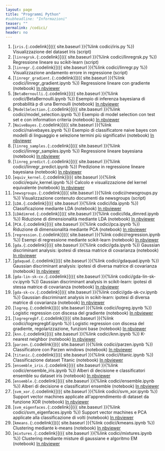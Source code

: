 ```yaml
---
layout: page
title: "Programmi Python"
#subheadline: "Informazioni"
teaser: ""
permalink: /codici/
header: no
---
```

1. [`iris.`{:.codelink}]({{ site.baseurl }}{%link codici/iris.py %}) Visualizzazione del dataset Iris (script)
1. [`linregrsk.`{:.codelink}]({{ site.baseurl }}{%link codici/linregrsk.py %}) Regressione lineare su scikit-learn (script)
1. [`linregr.`{:.codelink}]({{ site.baseurl }}{%link codici/linregr.py %}) Visualizzazione andamento errore in regressione (script)
1. [`linregr_gradient.`{:.codelink}]({{ site.baseurl }}{%link codici/linregr_gradient.ipynb %}) Regressione lineare con gradiente (notebook) [In nbviewer](https://nbviewer.jupyter.org/github/tvml/ml1718/blob/master/codici/linregr_gradient.ipynb)
1. [`BetaBernoulli.`{:.codelink}]({{ site.baseurl }}{%link codici/BetaBernoulli.ipynb %}) Esempio di inferenza bayesiana di probabilità p di una Bernoulli (notebook) [In nbviewer](https://nbviewer.jupyter.org/github/tvml/ml1718/blob/master/codici/BetaBernoulli.ipynb)
1. [`ModelSelection.`{:.codelink}]({{ site.baseurl }}{%link codici/model_selection.ipynb %}) Esempio di model selection con test set e con information criteria (notebook) [In nbviewer](https://nbviewer.jupyter.org/github/tvml/ml1718/blob/master/codici/model_selection.ipynb)
1. [`NaiveBayes.`{:.codelink}]({{ site.baseurl }}{%link codici/naivebayes.ipynb %}) Esempio di classificatore naive bayes con modelli di linguaggio e selezione termini più significativi (notebook) [In nbviewer](https://nbviewer.jupyter.org/github/tvml/ml1718/blob/master/codici/naivebayes.ipynb)
1. [`linreg_samples.`{:.codelink}]({{ site.baseurl }}{%link codici/linregr_samples.ipynb %}) Regressione lineare bayesiana (notebook) [In nbviewer](https://nbviewer.jupyter.org/github/tvml/ml1718/blob/master/codici/linregr_samples.ipynb)
1. [`linreg_predict.`{:.codelink}]({{ site.baseurl }}{%link codici/linregr_predict.ipynb %}) Predizione in regressione lineare bayesiana (notebook) [In nbviewer](https://nbviewer.jupyter.org/github/tvml/ml1718/blob/master/codici/linregr_predict.ipynb)
1. [`equiv_kernel.`{:.codelink}]({{ site.baseurl }}{%link codici/equiv_kernel.ipynb %}) Calcolo e visualizzazione del kernel equivalente (notebook) [In nbviewer](https://nbviewer.jupyter.org/github/tvml/ml1718/blob/master/codici/equiv_kernel.ipynb)
1. [`newsgroups.`{:.codelink}]({{ site.baseurl }}{%link codici/newsgroups.py %}) Visualizzazione contenuto documenti da newsgroups (script)
1. [`LDA.`{:.codelink}]({{ site.baseurl }}{%link codici/lda.ipynb %}) Classificazione mediante LDA (notebook) [In nbviewer](https://nbviewer.jupyter.org/github/tvml/ml1718/blob/master/codici/lda.ipynb)
1. [`LDAdimred.`{:.codelink}]({{ site.baseurl }}{%link codici/lda_dimred.ipynb %}) Riduzione di dimensionalità mediante LDA (notebook) [In nbviewer](https://nbviewer.jupyter.org/github/tvml/ml1718/blob/master/codici/lda_dimred.ipynb)
1. [`PCA.`{:.codelink}]({{ site.baseurl }}{%link codici/pca.ipynb %}) Riduzione di dimensionalità mediante PCA (notebook) [In nbviewer](https://nbviewer.jupyter.org/github/tvml/ml1718/blob/master/codici/pca.ipynb)
1. [`regression.`{:.codelink}]({{ site.baseurl }}{%link codici/regression.ipynb %}) Esempi di regressione mediante scikit-learn (notebook) [In nbviewer](https://nbviewer.jupyter.org/github/tvml/ml1718/blob/master/codici/regression.ipynb)
1. [`gda.`{:.codelink}]({{ site.baseurl }}{%link codici/gda.ipynb %}) Gaussian discriminant analysis: ipotesi di stessa matrice di covarianza (notebook) [In nbviewer](https://nbviewer.jupyter.org/github/tvml/ml1718/blob/master/codici/gda.ipynb)
1. [`gdaquad.`{:.codelink}]({{ site.baseurl }}{%link codici/gdaquad.ipynb %}) Gaussian discriminant analysis: ipotesi di diversa matrice di covarianza (notebook) [In nbviewer](https://nbviewer.jupyter.org/github/tvml/ml1718/blob/master/codici/gdaquad.ipynb)
1. [`gda-lin-sk-cv.`{:.codelink}]({{ site.baseurl }}{%link codici/gda-lin-sk-cv.ipynb %}) Gaussian discriminant analysis in scikit-learn: ipotesi di stessa matrice di covarianza (notebook) [In nbviewer](https://nbviewer.jupyter.org/github/tvml/ml1718/blob/master/codici/gda-lin-sk-cv.ipynb)
1. [`gda-sk-cv.`{:.codelink}]({{ site.baseurl }}{%link codici/gda-sk-cv.ipynb %}) Gaussian discriminant analysis in scikit-learn: ipotesi di diversa matrice di covarianza (notebook) [In nbviewer](https://nbviewer.jupyter.org/github/tvml/ml1718/blob/master/codici/gda-sk-cv.ipynb)
1. [`logreg.`{:.codelink}]({{ site.baseurl }}{%link codici/logreg.ipynb %}) Logistic regression con discesa del gradiente (notebook) [In nbviewer](https://nbviewer.jupyter.org/github/tvml/ml1718/blob/master/codici/logreg.ipynb)
1. [`logregregbf.`{:.codelink}]({{ site.baseurl }}{%link codici/logregregbf.ipynb %}) Logistic regression con discesa del gradiente, regolarizzazione, funzioni base (notebook) [In nbviewer](https://nbviewer.jupyter.org/github/tvml/ml1718/blob/master/codici/logregregbf.ipynb)
1. [`knn.`{:.codelink}]({{ site.baseurl }}{%link codici/knn.ipynb %}) K-nearest neighbor (notebook) [In nbviewer](https://nbviewer.jupyter.org/github/tvml/ml1718/blob/master/codici/knn.ipynb)
1. [`parzen.`{:.codelink}]({{ site.baseurl }}{%link codici/parzen.ipynb %}) Classificatore con Parzen windows (notebook) [In nbviewer](https://nbviewer.jupyter.org/github/tvml/ml1718/blob/master/codici/parzen.ipynb)
1. [`titanic.`{:.codelink}]({{ site.baseurl }}{%link codici/titanic.ipynb %}) Classificazione dataset Titanic (notebook) [In nbviewer](https://nbviewer.jupyter.org/github/tvml/ml1718/blob/master/codici/titanic.ipynb)
1. [`ensemble_iris.`{:.codelink}]({{ site.baseurl }}{%link codici/ensemble_iris.ipynb %}) Alberi di decisione e classificatori ensemble su dataset iris (notebook) [In nbviewer](https://nbviewer.jupyter.org/github/tvml/ml1718/blob/master/codici/ensemble_iris.ipynb)
1. [`ensemble.`{:.codelink}]({{ site.baseurl }}{%link codici/ensemble.ipynb %}) Alberi di decisione e classificatori ensemble (notebook) [In nbviewer](https://nbviewer.jupyter.org/github/tvml/ml1718/blob/master/codici/ensemble.ipynb)
1. [`svm_xor.`{:.codelink}]({{ site.baseurl }}{%link codici/svm_xor.ipynb %}) Support vector machines applicate all'apprendimento di dataset da funzione XOR (notebook) [In nbviewer](https://nbviewer.jupyter.org/github/tvml/ml1718/blob/master/codici/svm_xor.ipynb)
1. [`svm_eigenfaces.`{:.codelink}]({{ site.baseurl }}{%link codici/svm_eigenfaces.ipynb %}) Support vector machines e PCA applicate alla classificazione di volti (notebook) [In nbviewer](https://nbviewer.jupyter.org/github/tvml/ml1718/blob/master/codici/svm_eigenfaces.ipynb)
1. [`kmeans.`{:.codelink}]({{ site.baseurl }}{%link codici/kmeans.ipynb %}) Clustering mediante k-means (notebook) [In nbviewer](https://nbviewer.jupyter.org/github/tvml/ml1718/blob/master/codici/kmeans.ipynb)
1. [`mixtures.`{:.codelink}]({{ site.baseurl }}{%link codici/mixtures.ipynb %}) Clustering mediante misture di gaussiane e algoritmo EM (notebook) [In nbviewer](https://nbviewer.jupyter.org/github/tvml/ml1718/blob/master/codici/mixtures.ipynb)




